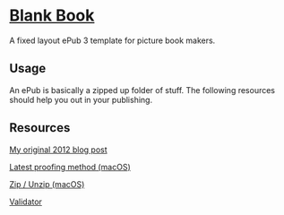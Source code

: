 # [Blank Book](http://jasonhibbs.co.uk/work/blank-book)

A fixed layout ePub 3 template for picture book makers.

## Usage

An ePub is basically a zipped up folder of stuff. The following resources should help you out in your publishing.

## Resources

[My original 2012 blog post](http://jasonhibbs.co.uk/2012/blank-book/)

[Latest proofing method (macOS)](https://support.apple.com/en-gb/HT204531)

[Zip / Unzip (macOS)](https://code.google.com/archive/p/epub-applescripts/downloads)

[Validator](http://validator.idpf.org/)
